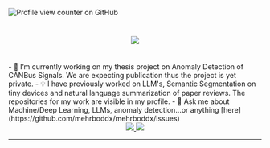 ![Profile view counter on GitHub](https://komarev.com/ghpvc/?username=mehrboddx)
<h1 align="center">
    <img src="https://readme-typing-svg.herokuapp.com?font=Fira+Code&size=30&pause=500&width=435&lines=Hi%2C+I'm+Mehrbod+Nowrouz.;Welcome+to+my+github." />
</h1>
<br>
- 🌱 I’m currently working on my thesis project on Anomaly Detection of CANBus Signals. We are expecting publication thus the project is yet private.
- 💡 I have previously worked on LLM's, Semantic Segmentation on tiny devices and natural language summarization of paper reviews. The repositories for my work are visible in my profile.
- 💬 Ask me about Machine/Deep Learning, LLMs, anomaly detection...or anything [here](https://github.com/mehrboddx/mehrboddx/issues)

<br>

<div align="center">
  <a href="mehrbod.nowrouz@gmail.com">
    <img src="https://img.shields.io/badge/Gmail-333333?style=for-the-badge&logo=gmail&logoColor=red" />
  </a>
  <a href="https://www.linkedin.com/in/mehrbod-nowrouz-8b0a331b7/" target="_blank">
    <img src="https://img.shields.io/badge/LinkedIn-0077B5?style=for-the-badge&logo=linkedin&logoColor=white" target="_blank" />
  </a>
</div>

<hr>
